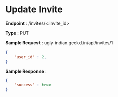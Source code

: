 # Update Invite
**Endpoint** : /invites/<:invite_id>

**Type**	 : PUT

**Sample Request** : ugly-indian.geekd.in/api/invites/1
```json
{
	"user_id" : 2,
}
```

**Sample Response** :
```json
{
	"success" : true
}
```